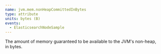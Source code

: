 ```yaml
---
name: jvm.mem.nonHeapCommittedInBytes
type: attribute
units: bytes (B)
events:
  - ElasticsearchNodeSample
---
```


The amount of memory guaranteed to be available to the JVM's non-heap, in bytes.